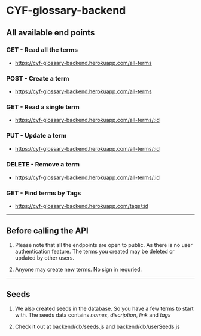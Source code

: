 # CYF-glossary-backend



## All available end points

### GET - Read all the terms
* https://cyf-glossary-backend.herokuapp.com/all-terms


### POST - Create a term 
* https://cyf-glossary-backend.herokuapp.com/all-terms


### GET - Read a single term
* https://cyf-glossary-backend.herokuapp.com/all-terms/:id


### PUT - Update a term 
* https://cyf-glossary-backend.herokuapp.com/all-terms/:id


### DELETE - Remove a term
* https://cyf-glossary-backend.herokuapp.com/all-terms/:id


### GET - Find terms by Tags
* https://cyf-glossary-backend.herokuapp.com/tags/:id


---

## Before calling the API

1. Please note that all the endpoints are open to public. As there is no user authentication feature. The terms you created may be deleted or updated by other users. 

2. Anyone may create new terms. No sign in requried.


---

## Seeds

1. We also created seeds in the database. So you have a few terms to start with. The seeds data contains *names*, *discription*, *link* and *tags*

2. Check it out at backend/db/seeds.js and backend/db/userSeeds.js
